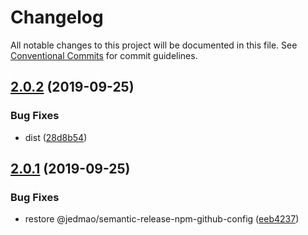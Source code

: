 # Changelog

All notable changes to this project will be documented in this file. See
[Conventional Commits](https://conventionalcommits.org) for commit guidelines.

## [2.0.2](https://github.com/jedmao/location/compare/v2.0.1...v2.0.2) (2019-09-25)


### Bug Fixes

* dist ([28d8b54](https://github.com/jedmao/location/commit/28d8b54))

## [2.0.1](https://github.com/jedmao/location/compare/v2.0.0...v2.0.1) (2019-09-25)


### Bug Fixes

* restore @jedmao/semantic-release-npm-github-config ([eeb4237](https://github.com/jedmao/location/commit/eeb4237))
